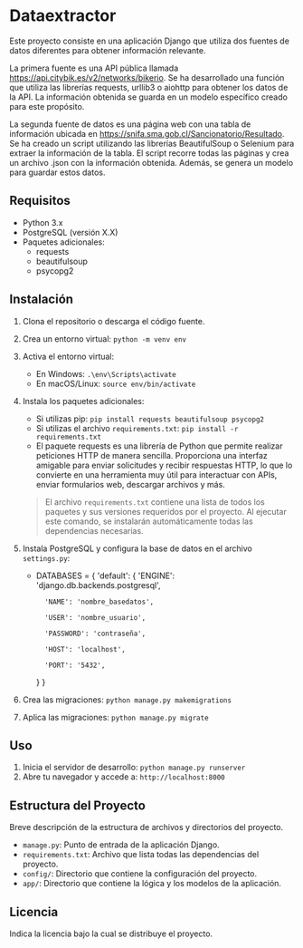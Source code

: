 # Dataextractor

Este proyecto consiste en una aplicación Django que utiliza dos fuentes de datos diferentes para obtener información relevante.

La primera fuente es una API pública llamada https://api.citybik.es/v2/networks/bikerio. Se ha desarrollado una función que utiliza las librerías requests, urllib3 o aiohttp para obtener los datos de la API. La información obtenida se guarda en un modelo específico creado para este propósito.

La segunda fuente de datos es una página web con una tabla de información ubicada en https://snifa.sma.gob.cl/Sancionatorio/Resultado. 
Se ha creado un script utilizando las librerías BeautifulSoup o Selenium para extraer 
la información de la tabla. El script recorre todas las páginas y crea un archivo .json con la información obtenida. Además, se genera un modelo para guardar estos datos.

## Requisitos

- Python 3.x
- PostgreSQL (versión X.X)
- Paquetes adicionales:
  - requests
  - beautifulsoup
  - psycopg2

## Instalación

1. Clona el repositorio o descarga el código fuente.

2. Crea un entorno virtual: `python -m venv env`
3. Activa el entorno virtual:
   - En Windows: `.\env\Scripts\activate`
   - En macOS/Linux: `source env/bin/activate`
   
4. Instala los paquetes adicionales:
   - Si utilizas pip: `pip install requests beautifulsoup psycopg2`
   - Si utilizas el archivo `requirements.txt`: `pip install -r requirements.txt`
   - El paquete requests es una librería de Python que permite realizar peticiones HTTP de manera sencilla. Proporciona una interfaz amigable para enviar solicitudes y recibir respuestas HTTP, lo que lo convierte en una herramienta muy útil para interactuar con APIs, enviar formularios web, descargar archivos y más.
   
   > El archivo `requirements.txt` contiene una lista de todos los paquetes y sus versiones requeridos por el proyecto. Al ejecutar este comando, se instalarán automáticamente todas las dependencias necesarias.
   
5. Instala PostgreSQL y configura la base de datos en el archivo `settings.py`:
   - DATABASES = {
       'default': {
           'ENGINE': 'django.db.backends.postgresql',
           
           'NAME': 'nombre_basedatos',
           
           'USER': 'nombre_usuario',
           
           'PASSWORD': 'contraseña',
           
           'HOST': 'localhost',
           
           'PORT': '5432',
       }
   }
   
   
6. Crea las migraciones: `python manage.py makemigrations`
7. Aplica las migraciones: `python manage.py migrate`

## Uso

1. Inicia el servidor de desarrollo: `python manage.py runserver`
2. Abre tu navegador y accede a: `http://localhost:8000`

## Estructura del Proyecto

Breve descripción de la estructura de archivos y directorios del proyecto.

- `manage.py`: Punto de entrada de la aplicación Django.
- `requirements.txt`: Archivo que lista todas las dependencias del proyecto.
- `config/`: Directorio que contiene la configuración del proyecto.
- `app/`: Directorio que contiene la lógica y los modelos de la aplicación.


## Licencia

Indica la licencia bajo la cual se distribuye el proyecto.



